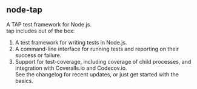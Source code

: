 ## node-tap
A TAP test framework for Node.js.  
    tap 
includes out of the box:  
1.   A test framework for writing tests in Node.js.  
2.   A command-line interface for running tests and reporting on their success or failure.  
3.   Support for test-coverage, including coverage of child processes, and integration with Coveralls.io and Codecov.io.  
See the changelog for recent updates, or just get started with the basics.
